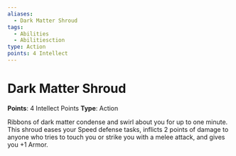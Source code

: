 ```yaml
---
aliases:
  - Dark Matter Shroud
tags:
  - Abilities
  - Abilitiesction
type: Action
points: 4 Intellect
---
```


# Dark Matter Shroud

**Points**: 4 Intellect Points
**Type**: Action

Ribbons of dark matter condense and swirl about you for up to one minute. This shroud eases your Speed defense tasks, inflicts 2 points of damage to anyone who tries to touch you or strike you with a melee attack, and gives you +1 Armor.
